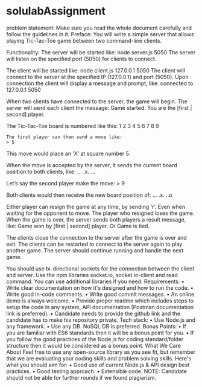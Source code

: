# solulabAssignment


problem statement:
Make sure you read the whole document carefully and follow the guidelines in it.
Preface:
You will write a simple server that allows playing Tic-Tac-Toe game between two command-line clients.

Functionality:
The server will be started like: node server.js 5050
The server will listen on the specified port (5050) for clients to connect.

The client will be started like: node client.js 127.0.0.1 5050
The client will connect to the server at the specified IP (127.0.0.1) and port (5050). Upon connection the client will display a message and prompt, like: connected to 127.0.0.1 5050
	
When two clients have connected to the server, the game will begin. The server will send each client the message: Game started. You are the [first | second] player.

The Tic-Tac-Toe board is numbered like this:
1
2
3
4
5
6
7
8
9

	The first player can then send a move like:
	> 5
This move would place an ‘X’ at square number 5.

When the move is accepted by the server, it sends the current board position to both clients, like:
...
.x.
...

Let’s say the second player make the move:
	> 9

Both clients would then receive the new board position of:
...
.x.
..o

Either player can resign the game at any time, by sending ‘r’. Even when waiting for the opponent to move. The player who resigned loses the game. When the game is over, the server sends both players a result message, like: Game won by [first | second] player. Or Game is tied.

The clients close the connection to the server after the game is over and exit. The clients can be restarted to connect to the server again to play another game. The server should continue running and handle the next game.

You should use bi-directional sockets for the connection between the client and server. Use the npm libraries socket.io, socket.io-client and read command. You can use additional libraries if you need.
Requirements:
    • Write clear documentation on how it's designed and how to run the code.
    • Write good in-code comments.
    • Write good commit messages.
    • An online demo is always welcome.
    • Provide proper readme which includes steps to setup the code in any system, API documentation (Postman documentation link is preferred).
    • Candidate needs to provide the github link and the candidate has to make his repository private.
Tech stack:
    • Use Node.js and any framework.
    • Use any DB. NoSQL DB is preferred.
Bonus Points:
    • If you are familiar with ES6 standards then it will be a bonus point for you.
    • If you follow the good practices of the Node js for coding standard/folder structure then it would be considered as a bonus point.
What We Care About
Feel free to use any open-source library as you see fit, but remember that we are evaluating your coding skills and problem solving skills.
Here's what you should aim for:
    • Good use of current Node.js & API design best practices.
    • Good testing approach.
    • Extensible code.
NOTE: Candidate should not be able for further rounds if we found plagiarism. 
